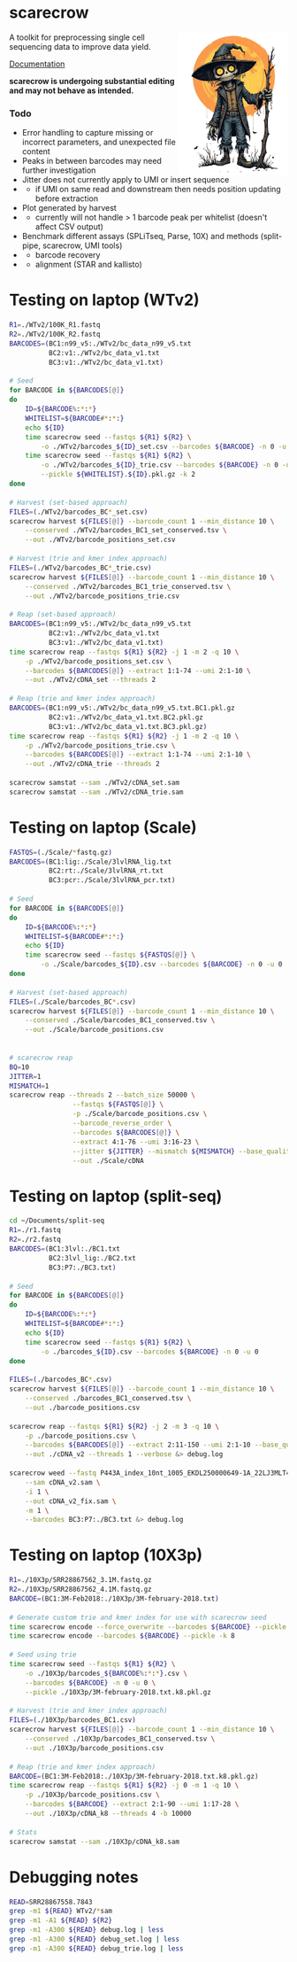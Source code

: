 # scarecrow

<img style="float:right;width:200px;" src="./img/scarecrow.png" alt="scarecrow"/>

A toolkit for preprocessing single cell sequencing data to improve data yield.

[Documentation](docs/root.md)

**scarecrow is undergoing substantial editing and may not behave as intended.**

### Todo

* Error handling to capture missing or incorrect parameters, and unexpected file content
* Peaks in between barcodes may need further investigation
* Jitter does not currently apply to UMI or insert sequence
*   - if UMI on same read and downstream then needs position updating before extraction
* Plot generated by harvest 
*   - currently will not handle > 1 barcode peak per whitelist (doesn't affect CSV output)
* Benchmark different assays (SPLiTseq, Parse, 10X) and methods (split-pipe, scarecrow, UMI tools)
*   - barcode recovery
*   - alignment (STAR and kallisto)



# Testing on laptop (WTv2)
```bash
R1=./WTv2/100K_R1.fastq
R2=./WTv2/100K_R2.fastq
BARCODES=(BC1:n99_v5:./WTv2/bc_data_n99_v5.txt
          BC2:v1:./WTv2/bc_data_v1.txt
          BC3:v1:./WTv2/bc_data_v1.txt)

# Seed
for BARCODE in ${BARCODES[@]}
do
    ID=${BARCODE%:*:*}
    WHITELIST=${BARCODE#*:*:}
    echo ${ID}
    time scarecrow seed --fastqs ${R1} ${R2} \
        -o ./WTv2/barcodes_${ID}_set.csv --barcodes ${BARCODE} -n 0 -u 0
    time scarecrow seed --fastqs ${R1} ${R2} \
        -o ./WTv2/barcodes_${ID}_trie.csv --barcodes ${BARCODE} -n 0 -u 0 \
        --pickle ${WHITELIST}.${ID}.pkl.gz -k 2
done

# Harvest (set-based approach)
FILES=(./WTv2/barcodes_BC*_set.csv)
scarecrow harvest ${FILES[@]} --barcode_count 1 --min_distance 10 \
    --conserved ./WTv2/barcodes_BC1_set_conserved.tsv \
    --out ./WTv2/barcode_positions_set.csv

# Harvest (trie and kmer index approach)
FILES=(./WTv2/barcodes_BC*_trie.csv)
scarecrow harvest ${FILES[@]} --barcode_count 1 --min_distance 10 \
    --conserved ./WTv2/barcodes_BC1_trie_conserved.tsv \
    --out ./WTv2/barcode_positions_trie.csv

# Reap (set-based approach)
BARCODES=(BC1:n99_v5:./WTv2/bc_data_n99_v5.txt
          BC2:v1:./WTv2/bc_data_v1.txt
          BC3:v1:./WTv2/bc_data_v1.txt)
time scarecrow reap --fastqs ${R1} ${R2} -j 1 -m 2 -q 10 \
    -p ./WTv2/barcode_positions_set.csv \
    --barcodes ${BARCODES[@]} --extract 1:1-74 --umi 2:1-10 \
    --out ./WTv2/cDNA_set --threads 2

# Reap (trie and kmer index approach)
BARCODES=(BC1:n99_v5:./WTv2/bc_data_n99_v5.txt.BC1.pkl.gz
          BC2:v1:./WTv2/bc_data_v1.txt.BC2.pkl.gz
          BC3:v1:./WTv2/bc_data_v1.txt.BC3.pkl.gz)
time scarecrow reap --fastqs ${R1} ${R2} -j 1 -m 2 -q 10 \
    -p ./WTv2/barcode_positions_trie.csv \
    --barcodes ${BARCODES[@]} --extract 1:1-74 --umi 2:1-10 \
    --out ./WTv2/cDNA_trie --threads 2

scarecrow samstat --sam ./WTv2/cDNA_set.sam
scarecrow samstat --sam ./WTv2/cDNA_trie.sam

```


# Testing on laptop (Scale)
```bash
FASTQS=(./Scale/*fastq.gz)
BARCODES=(BC1:lig:./Scale/3lvlRNA_lig.txt
          BC2:rt:./Scale/3lvlRNA_rt.txt
          BC3:pcr:./Scale/3lvlRNA_pcr.txt)

# Seed
for BARCODE in ${BARCODES[@]}
do
    ID=${BARCODE%:*:*}
    WHITELIST=${BARCODE#*:*:}
    echo ${ID}
    time scarecrow seed --fastqs ${FASTQS[@]} \
        -o ./Scale/barcodes_${ID}.csv --barcodes ${BARCODE} -n 0 -u 0
done

# Harvest (set-based approach)
FILES=(./Scale/barcodes_BC*.csv)
scarecrow harvest ${FILES[@]} --barcode_count 1 --min_distance 10 \
    --conserved ./Scale/barcodes_BC1_conserved.tsv \
    --out ./Scale/barcode_positions.csv


# scarecrow reap
BQ=10
JITTER=1
MISMATCH=1
scarecrow reap --threads 2 --batch_size 50000 \
                --fastqs ${FASTQS[@]} \
                -p ./Scale/barcode_positions.csv \
                --barcode_reverse_order \
                --barcodes ${BARCODES[@]} \
                --extract 4:1-76 --umi 3:16-23 \
                --jitter ${JITTER} --mismatch ${MISMATCH} --base_quality ${BQ} \
                --out ./Scale/cDNA
```


# Testing on laptop (split-seq)
```bash
cd ~/Documents/split-seq
R1=./r1.fastq
R2=./r2.fastq
BARCODES=(BC1:3lvl:./BC1.txt
          BC2:3lvl_lig:./BC2.txt
          BC3:P7:./BC3.txt)

# Seed
for BARCODE in ${BARCODES[@]}
do
    ID=${BARCODE%:*:*}
    WHITELIST=${BARCODE#*:*:}
    echo ${ID}
    time scarecrow seed --fastqs ${R1} ${R2} \
        -o ./barcodes_${ID}.csv --barcodes ${BARCODE} -n 0 -u 0
done

FILES=(./barcodes_BC*.csv)
scarecrow harvest ${FILES[@]} --barcode_count 1 --min_distance 10 \
    --conserved ./barcodes_BC1_conserved.tsv \
    --out ./barcode_positions.csv

scarecrow reap --fastqs ${R1} ${R2} -j 2 -m 3 -q 10 \
    -p ./barcode_positions.csv \
    --barcodes ${BARCODES[@]} --extract 2:11-150 --umi 2:1-10 --base_quality 10 \
    --out ./cDNA_v2 --threads 1 --verbose &> debug.log

scarecrow weed --fastq P443A_index_10nt_1005_EKDL250000649-1A_22LJ3MLT4_L3_1.fq.gz \
    --sam cDNA_v2.sam \
    -i 1 \
    --out cDNA_v2_fix.sam \
    -m 1 \
    --barcodes BC3:P7:./BC3.txt &> debug.log
```



# Testing on laptop (10X3p)
```bash
R1=./10X3p/SRR28867562_3.1M.fastq.gz
R2=./10X3p/SRR28867562_4.1M.fastq.gz
BARCODE=(BC1:3M-Feb2018:./10X3p/3M-february-2018.txt)

# Generate custom trie and kmer index for use with scarecrow seed
time scarecrow encode --force_overwrite --barcodes ${BARCODE} --pickle -k 8
time scarecrow encode --barcodes ${BARCODE} --pickle -k 8

# Seed using trie
time scarecrow seed --fastqs ${R1} ${R2} \
    -o ./10X3p/barcodes_${BARCODE%:*:*}.csv \
    --barcodes ${BARCODE} -n 0 -u 0 \
    --pickle ./10X3p/3M-february-2018.txt.k8.pkl.gz

# Harvest (trie and kmer index approach)
FILES=(./10X3p/barcodes_BC1.csv)
scarecrow harvest ${FILES[@]} --barcode_count 1 --min_distance 10 \
    --conserved ./10X3p/barcodes_BC1_conserved.tsv \
    --out ./10X3p/barcode_positions.csv

# Reap (trie and kmer index approach)
BARCODE=(BC1:3M-Feb2018:./10X3p/3M-february-2018.txt.k8.pkl.gz)
time scarecrow reap --fastqs ${R1} ${R2} -j 0 -m 1 -q 10 \
    -p ./10X3p/barcode_positions.csv \
    --barcodes ${BARCODE} --extract 2:1-90 --umi 1:17-28 \
    --out ./10X3p/cDNA_k8 --threads 4 -b 10000

# Stats
scarecrow samstat --sam ./10X3p/cDNA_k8.sam
```


# Debugging notes
```bash
READ=SRR28867558.7843
grep -m1 ${READ} WTv2/*sam
grep -m1 -A1 ${READ} ${R2}
grep -m1 -A300 ${READ} debug.log | less
grep -m1 -A300 ${READ} debug_set.log | less
grep -m1 -A300 ${READ} debug_trie.log | less
```
